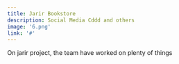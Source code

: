 ```yaml
---
title: Jarir Bookstore
description: Social Media Cddd and others
image: '6.png'
link: '#'
---
```

On jarir project, the team have worked on plenty of things